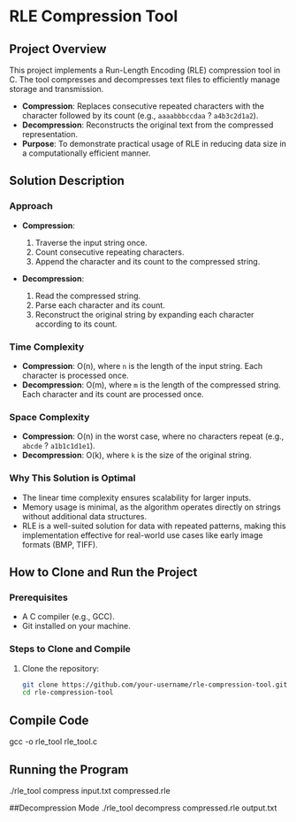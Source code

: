 # RLE Compression Tool

## Project Overview
This project implements a Run-Length Encoding (RLE) compression tool in C. The tool compresses and decompresses text files to efficiently manage storage and transmission. 

- **Compression**: Replaces consecutive repeated characters with the character followed by its count (e.g., `aaaabbbccdaa` ? `a4b3c2d1a2`).
- **Decompression**: Reconstructs the original text from the compressed representation.
- **Purpose**: To demonstrate practical usage of RLE in reducing data size in a computationally efficient manner.

## Solution Description

### Approach
- **Compression**:
  1. Traverse the input string once.
  2. Count consecutive repeating characters.
  3. Append the character and its count to the compressed string.

- **Decompression**:
  1. Read the compressed string.
  2. Parse each character and its count.
  3. Reconstruct the original string by expanding each character according to its count.

### Time Complexity
- **Compression**: O(n), where `n` is the length of the input string. Each character is processed once.
- **Decompression**: O(m), where `m` is the length of the compressed string. Each character and its count are processed once.

### Space Complexity
- **Compression**: O(n) in the worst case, where no characters repeat (e.g., `abcde` ? `a1b1c1d1e1`).
- **Decompression**: O(k), where `k` is the size of the original string.

### Why This Solution is Optimal
- The linear time complexity ensures scalability for larger inputs.
- Memory usage is minimal, as the algorithm operates directly on strings without additional data structures.
- RLE is a well-suited solution for data with repeated patterns, making this implementation effective for real-world use cases like early image formats (BMP, TIFF).

## How to Clone and Run the Project

### Prerequisites
- A C compiler (e.g., GCC).
- Git installed on your machine.

### Steps to Clone and Compile
1. Clone the repository:
   ```bash
   git clone https://github.com/your-username/rle-compression-tool.git
   cd rle-compression-tool

## Compile Code
gcc -o rle_tool rle_tool.c

## Running the Program
./rle_tool compress input.txt compressed.rle


##Decompression Mode
./rle_tool decompress compressed.rle output.txt